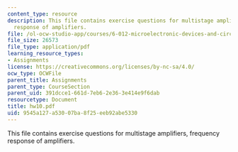 ```yaml
---
content_type: resource
description: This file contains exercise questions for multistage amplifiers, frequency
  response of amplifiers.
file: /ol-ocw-studio-app/courses/6-012-microelectronic-devices-and-circuits-fall-2005/9545a127a53007ba8f25eeb92abe5330_hw10.pdf
file_size: 26573
file_type: application/pdf
learning_resource_types:
- Assignments
license: https://creativecommons.org/licenses/by-nc-sa/4.0/
ocw_type: OCWFile
parent_title: Assignments
parent_type: CourseSection
parent_uid: 391dcce1-661d-7eb6-2e36-3e414e9f6dab
resourcetype: Document
title: hw10.pdf
uid: 9545a127-a530-07ba-8f25-eeb92abe5330
---
```

This file contains exercise questions for multistage amplifiers, frequency response of amplifiers.